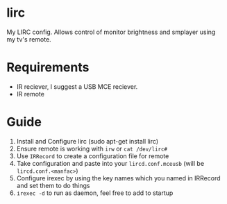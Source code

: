 lirc
====

My LIRC config. Allows control of monitor brightness and smplayer using my tv's remote.

Requirements
====

- IR reciever, I suggest a USB MCE reciever.
- IR remote

Guide
====

1. Install and Configure lirc (sudo apt-get install lirc)
2. Ensure remote is working with `irw` or `cat /dev/lirc#`
3. Use `IRRecord` to create a configuration file for remote
4. Take configuration and paste into your `lircd.conf.mceusb` (will be `lircd.conf.<manfac>`)
5. Configure irexec by using the key names which you named in IRRecord and set them to do things
6. `irexec -d` to run as daemon, feel free to add to startup

